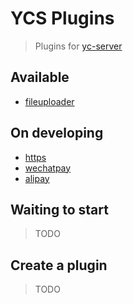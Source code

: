 # YCS Plugins

> Plugins for [yc-server](https://github.com/yc-server/core)

## Available

 - [fileuploader](https://github.com/yc-server/ycs-plugin-fileuploader)

## On developing

 - [https](https://github.com/yc-server/ycs-plugin-https)
 - [wechatpay](https://github.com/yc-server/ycs-plugin-wechatpay)
 - [alipay](https://github.com/yc-server/ycs-plugin-alipay)

## Waiting to start

> TODO

## Create a plugin

> TODO
